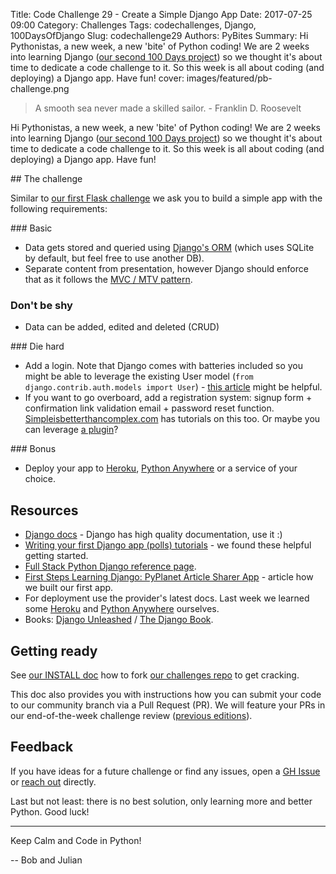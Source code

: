 Title: Code Challenge 29 - Create a Simple Django App
Date: 2017-07-25 09:00
Category: Challenges
Tags: codechallenges, Django, 100DaysOfDjango
Slug: codechallenge29
Authors: PyBites
Summary: Hi Pythonistas, a new week, a new 'bite' of Python coding! We are 2 weeks into learning Django ([our second 100 Days project](https://pybit.es/pages/projects.html)) so we thought it's about time to dedicate a code challenge to it. So this week is all about coding (and deploying) a Django app. Have fun!
cover: images/featured/pb-challenge.png

> A smooth sea never made a skilled sailor. - Franklin D. Roosevelt

Hi Pythonistas, a new week, a new 'bite' of Python coding! We are 2 weeks into learning Django ([our second 100 Days project](https://pybit.es/pages/projects.html)) so we thought it's about time to dedicate a code challenge to it. So this week is all about coding (and deploying) a Django app. Have fun!

## The challenge

Similar to [our first Flask challenge](https://pybit.es/codechallenge15.html) we ask you to build a simple app with the following requirements:

### Basic

- Data gets stored and queried using [Django's ORM](https://docs.djangoproject.com/en/1.11/topics/db/) (which uses SQLite by default, but feel free to use another DB).
- Separate content from presentation, however Django should enforce that as it follows the [MVC / MTV pattern](https://djangobook.com/model-view-controller-design-pattern/).

### Don't be shy

- Data can be added, edited and deleted (CRUD)

### Die hard

- Add a login. Note that Django comes with batteries included so you might be able to leverage the existing User model (`from django.contrib.auth.models import User`) - [this article](https://simpleisbetterthancomplex.com/tutorial/2016/06/27/how-to-use-djangos-built-in-login-system.html) might be helpful. 
- If you want to go overboard, add a registration system: signup form + confirmation link validation email + password reset function. [Simpleisbetterthancomplex.com](https://simpleisbetterthancomplex.com) has tutorials on this too. Or maybe you can leverage [a plugin](https://django-registration.readthedocs.io/en/2.2/)?

### Bonus

- Deploy your app to [Heroku](https://www.heroku.com/), [Python Anywhere](https://www.pythonanywhere.com) or a service of your choice.

## Resources

* [Django docs](https://docs.djangoproject.com/en/1.11/) - Django has high quality documentation, use it :)
* [Writing your first Django app (polls) tutorials](https://docs.djangoproject.com/en/1.11/intro/tutorial01/) - we found these helpful getting started.
* [Full Stack Python Django reference page](https://www.fullstackpython.com/django.html).
* [First Steps Learning Django: PyPlanet Article Sharer App](https://pybit.es/learning-django.html) - article how we built our first app.
* For deployment use the provider's latest docs. Last week we learned some [Heroku](https://pybit.es/deploy-flask-heroku.html) and [Python Anywhere](https://pybit.es/django-python-anywhere.html) ourselves.
* Books: [Django Unleashed](https://www.amazon.com/dp/0321985079/?tag=pyb0f-20) / [The Django Book](https://djangobook.com).

## Getting ready

See [our INSTALL doc](https://github.com/pybites/challenges/blob/master/INSTALL.md) how to fork [our challenges repo](https://github.com/pybites/challenges) to get cracking.

This doc also provides you with instructions how you can submit your code to our community branch via a Pull Request (PR). We will feature your PRs in our end-of-the-week challenge review ([previous editions](http://pybit.es/pages/challenges.html)).

## Feedback

If you have ideas for a future challenge or find any issues, open a [GH Issue](https://github.com/pybites/challenges/issues) or [reach out](http://pybit.es/pages/about.html) directly.

Last but not least: there is no best solution, only learning more and better Python. Good luck!

---

Keep Calm and Code in Python!

-- Bob and Julian
